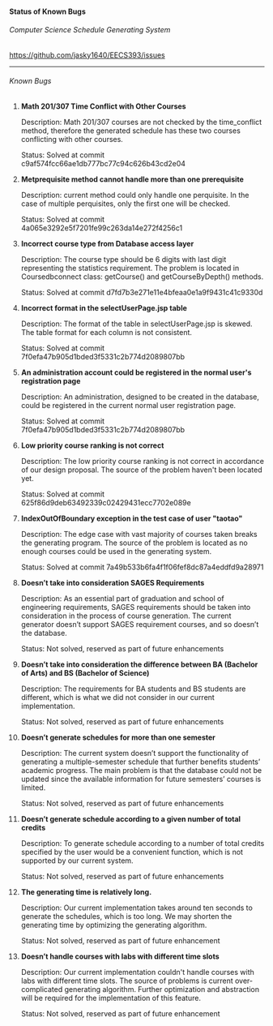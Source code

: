 #### Status of Known Bugs

###### Computer Science Schedule Generating System

https://github.com/jasky1640/EECS393/issues

------

###### Known Bugs

1. **Math 201/307 Time Conflict with Other Courses**

   Description: Math 201/307 courses are not checked by the time_conflict method, therefore the generated schedule has these two courses conflicting with other courses.

   Status: Solved at commit c9af574fcc66ae1db777bc77c94c626b43cd2e04

2. **Metprequisite method cannot handle more than one prerequisite**

   Description: current method could only handle one perquisite. In the case of multiple perquisites, only the first one will be checked.

   Status: Solved at commit 4a065e3292e5f7201fe99c263da14e272f4256c1

3. **Incorrect course type from Database access layer**

   Description: The course type should be 6 digits with last digit representing the statistics requirement. The problem is located in Coursedbconnect class: getCourse() and getCourseByDepth() methods.

   Status: Solved at commit d7fd7b3e271e11e4bfeaa0e1a9f9431c41c9330d

4. **Incorrect format in the selectUserPage.jsp table**

   Description: The format of the table in selectUserPage.jsp is skewed. The table format for each column is not consistent.

   Status: Solved at commit 7f0efa47b905d1bded3f5331c2b774d2089807bb

5. **An administration account could be registered in the normal user's registration page**

   Description: An administration, designed to be created in the database, could be registered in the current normal user registration page.

   Status: Solved at commit 7f0efa47b905d1bded3f5331c2b774d2089807bb

6. **Low priority course ranking is not correct**

   Description: The low priority course ranking is not correct in accordance of our design proposal. The source of the problem haven't been located yet.

   Status: Solved at commit 625f86d9deb63492339c02429431ecc7702e089e

7. **IndexOutOfBoundary exception in the test case of user "taotao"**

   Description: The edge case with vast majority of courses taken breaks the generating program. The source of the problem is located as no enough courses could be used in the generating system.

   Status: Solved at commit 7a49b533b6fa4f1f06fef8dc87a4eddfd9a28971
   
8. **Doesn’t take into consideration SAGES Requirements**

   Description: As an essential part of graduation and school of engineering requirements, SAGES requirements should be taken into consideration in the process of course generation. The current generator doesn’t support SAGES requirement courses, and so doesn’t the database.	

   Status: Not solved, reserved as part of future enhancements

9. **Doesn’t take into consideration the difference between BA (Bachelor of Arts) and BS (Bachelor of Science)**

   Description: The requirements for BA students and BS students are different, which is what we did not consider in our current implementation.

   Status: Not solved, reserved as part of future enhancements

10. **Doesn’t generate schedules for more than one semester**

    Description: The current system doesn’t support the functionality of generating a multiple-semester schedule that further benefits students’ academic progress. The main problem is that the database could not be updated since the available information for future semesters’ courses is limited.	

    Status: Not solved, reserved as part of future enhancements

11. **Doesn’t generate schedule according to a given number of total credits**

    Description: To generate schedule according to a number of total credits specified by the user would be a convenient function, which is not supported by our current system.	

    Status: Not solved, reserved as part of future enhancements

12. **The generating time is relatively long.**

    Description: Our current implementation takes around ten seconds to generate the schedules, which is too long. We may shorten the generating time by optimizing the generating algorithm.

    Status: Not solved, reserved as part of future enhancement

13. **Doesn’t handle courses with labs with different time slots**

    Description: Our current implementation couldn't handle courses with labs with different time slots. The source of problems is current over-complicated generating algorithm. Further optimization and abstraction will be required for the implementation of this feature.

     Status: Not solved, reserved as part of future enhancement


